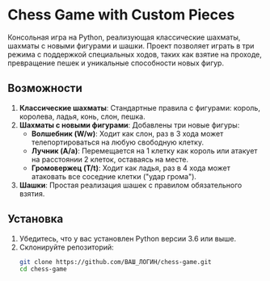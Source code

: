 # Chess Game with Custom Pieces

Консольная игра на Python, реализующая классические шахматы, шахматы с новыми фигурами и шашки. Проект позволяет играть в три режима с поддержкой специальных ходов, таких как взятие на проходе, превращение пешек и уникальные способности новых фигур.

## Возможности
1. **Классические шахматы**: Стандартные правила с фигурами: король, королева, ладья, конь, слон, пешка.
2. **Шахматы с новыми фигурами**: Добавлены три новые фигуры:
   - **Волшебник (W/w)**: Ходит как слон, раз в 3 хода может телепортироваться на любую свободную клетку.
   - **Лучник (A/a)**: Перемещается на 1 клетку как король или атакует на расстоянии 2 клеток, оставаясь на месте.
   - **Громовержец (T/t)**: Ходит как ладья, раз в 4 хода может атаковать все соседние клетки ("удар грома").
3. **Шашки**: Простая реализация шашек с правилом обязательного взятия.

## Установка
1. Убедитесь, что у вас установлен Python версии 3.6 или выше.
2. Склонируйте репозиторий:
   ```bash
   git clone https://github.com/ВАШ_ЛОГИН/chess-game.git
   cd chess-game
